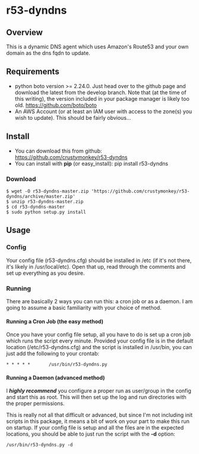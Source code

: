 # r53-dyndns #

## Overview ##

This is a dynamic DNS agent which uses Amazon's Route53 and your own 
domain as the dns fqdn to update.

## Requirements ##
* python boto version >= 2.24.0.  Just head over to the github page and
  download the latest from the develop branch. Note that (at the time of
  this writing), the version included in your package manager is likely
  too old.  https://github.com/boto/boto
* An AWS Account (or at least an IAM user with access to the zone(s) you
  wish to update).  This should be fairly obvious...

## Install ##
* You can download this from github: https://github.com/crustymonkey/r53-dyndns
* You can install with **pip** (or easy_install): pip install r53-dyndns

### Download ###
    $ wget -O r53-dyndns-master.zip 'https://github.com/crustymonkey/r53-dyndns/archive/master.zip'
    $ unzip r53-dyndns-master.zip
    $ cd r53-dyndns-master
    $ sudo python setup.py install

## Usage ##
### Config ###
Your config file (r53-dyndns.cfg) should be installed in /etc (if it's not
there, it's likely in /usr/local/etc).  Open that up, read through the 
comments and set up everything as you desire.

### Running ###
There are basically 2 ways you can run this: a cron job or as a daemon.  I
am going to assume a basic familiarity with your choice of method.

#### Running a Cron Job (the easy method) ####
Once you have your config file setup, all you have to do is set up a cron job
which runs the script every minute.  Provided your config file is in the
default location (/etc/r53-dyndns.cfg) and the script is installed in 
/usr/bin, you can just add the following to your crontab:

    * * * * *       /usr/bin/r53-dyndns.py

#### Running a Daemon (advanced method) ####
I ***highly recommend*** you configure a proper run as user/group in the config
and start this as root.  This will then set up the log and run directories
with the proper permissions.

This is really not all that difficult or advanced, but since I'm not including
init scripts in this package, it means a bit of work on your part to make
this run on startup.  If your config file is setup and all the files are in
the expected locations, you should be able to just run the script with the
**-d** option:

    /usr/bin/r53-dyndns.py -d

